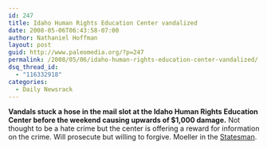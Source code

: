 ```yaml
---
id: 247
title: Idaho Human Rights Education Center vandalized
date: 2008-05-06T06:43:58-07:00
author: Nathaniel Hoffman
layout: post
guid: http://www.paleomedia.org/?p=247
permalink: /2008/05/06/idaho-human-rights-education-center-vandalized/
dsq_thread_id:
  - "116332918"
categories:
  - Daily Newsrack
---
```

**Vandals stuck a hose in the mail slot at the Idaho Human Rights Education Center before the weekend causing upwards of $1,000 damage.** Not thought to be a hate crime but the center is offering a reward for information on the crime. Will prosecute but willing to forgive. Moeller in the [Statesman](http://www.idahostatesman.com/localnews/story/369386.html).